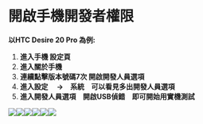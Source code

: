 # 開啟手機開發者權限

**以HTC Desire 20 Pro 為例:**

1. **進入手機 設定頁**
2. **進入關於手機**
3. **連續點擊版本號碼7次 開啟開發人員選項**
4. **進入設定 　→　系統　可以看見多出開發人員選項**
5. **進入開發人員選項　開啟USB偵錯　即可開始用實機測試**

![](https://lh5.googleusercontent.com/5-mOdlkpm8QyKBDl71AjXjUCU0WmQH6oeS_PkOdc9EImx1iHG0LEby031nTfGeX2jzAkYhX4qLTcnkCygm60pmXZWiuslMEyINrbVHn3i5L7g91HhChY9-6LKyE9t9lRKPoKPoNDWGU)![](https://lh6.googleusercontent.com/V1D9frOiB-LBlGxjpIYhHH1gNZWQuulCwYMbnbk_P-8ltoo9j8chQT34tJM517wz1QoCljZhYIYjbrdkt5pydGdcaI095XPlR98JA22b6ReewmBRhWqt7YhkEZBLv9Ncl5wtO_drasI)![](https://lh3.googleusercontent.com/BrOhouU3YqVttr8POr0PNOAXbUnbNnfde5OxXVfrj0tWqu_9d8_RPCFLrZQhnlgSsWrtI5NiLMSyoKJKsfqJtc3mE5YUFJeCvFqsAE_ojNf7NL3abkFNrZdQQM9wHQ_gjSr2ohHZT9Q)![](https://lh4.googleusercontent.com/X9T10bVJ8vPo4lb44KN8NxfQ235iESigsWAO2Q_FMwBQXT9efg-RkDG5627CUK7ilF1Akjc4Q707VW7iRaQt0ekEqxVaFY4RHvG_uFsczrKmGSPNfsI432SWkE4EBHftlvi1XgCoihI)![](https://lh6.googleusercontent.com/uUXqdXIjCEKGvdT-PMPj5uWo80a4bAlG3xwneCfiSkWAb4_zltpqOPCujCctU1Hghyn73AbuWaKLuw-zc2Z-ttIECLspfRfq3dg7EjR5fDMlPs-RofiSFG4oJXV2CXmKLjnHMh9U1Uk)![](https://lh4.googleusercontent.com/lTTBUyg93kU4LE-EcK8t4rW3D2PHDg4wd_dwDPUADUCeDGSB1eBfpUlMyePiJsq9MVJbyfF-0UWYwgfa-J8dAGOEDdCiFtQzkmbbtEBchiBN9nF1gnaC7FwQpPIMmzrHNwLpeSzsdhs)

